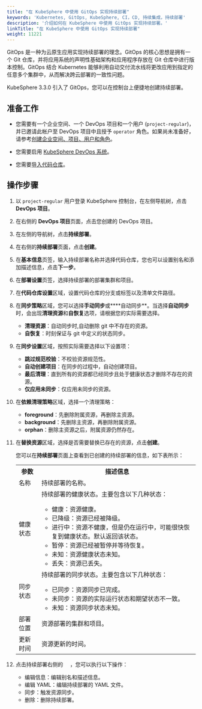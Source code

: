 ```yaml
---
title: "在 KubeSphere 中使用 GitOps 实现持续部署"
keywords: 'Kubernetes, GitOps, KubeSphere, CI，CD, 持续集成，持续部署'
description: '介绍如何在 KubeSphere 中使用 GitOps 实现持续部署。'
linkTitle: "在 KubeSphere 中使用 GitOps 实现持续部署"
weight: 11221
---
```

GitOps 是一种为云原生应用实现持续部署的理念。GitOps 的核心思想是拥有一个 Git 仓库，并将应用系统的声明性基础架构和应用程序存放在 Git 仓库中进行版本控制。GitOps 结合 Kubernetes 能够利用自动交付流水线将更改应用到指定的任意多个集群中，从而解决跨云部署的一致性问题。

KubeSphere 3.3.0 引入了 GitOps，您可以在控制台上便捷地创建持续部署。

## 准备工作

- 您需要有一个企业空间、一个 DevOps 项目和一个用户 (`project-regular`)，并已邀请此帐户至 DevOps 项目中且授予 `operator` 角色。如果尚未准备好，请参考[创建企业空间、项目、用户和角色](../../../../quick-start/create-workspace-and-project/)。

- 您需要启用 [KubeSphere DevOps 系统](../../../../pluggable-components/devops/)。


- 您需要[导入代码仓库](../../../../devops-user-guide/how-to-use/code-repositories/import-code-repositories/)。

## 操作步骤

1. 以 `project-regular` 用户登录 KubeSphere 控制台，在左侧导航树，点击 **DevOps 项目**。

2. 在右侧的 **DevOps 项目**页面，点击您创建的 DevOps 项目。

3. 在左侧的导航树，点击**持续部署**。

4. 在右侧的**持续部署**页面，点击**创建**。

5. 在**基本信息**页签，输入持续部署名称并选择代码仓库，您也可以设置别名和添加描述信息，点击**下一步**。

6. 在**部署设置**页签，选择持续部署的部署集群和项目。

7. 在**代码仓库设置**区域，设置代码仓库的分支或标签以及清单文件路径。

8. 在**同步策略**区域，您可以选择**手动同步**或****自动同步**。当选择**自动同步**时，会出现**清理资源**和**自恢复**选项，请根据您的实际需要选择。

    - **清理资源**：自动同步时,自动删除 git 中不存在的资源。
    - **自恢复**：时刻保证与 git 中定义的状态同步。

9.  在**同步设置**区域，按照实际需要选择以下设置项：
    - **跳过规范校验**：不校验资源规范性。
    - **自动创建项目**：在同步的过程中，自动创建项目。
    - **最后清理**：直到所有的资源都已经同步且处于健康状态才删除不存在的资源。
    - **仅应用未同步**：仅应用未同步的资源。

10. 在**依赖清理策略**区域，选择一个清理策略：
    - **foreground**：先删除附属资源，再删除主资源。
    - **background**：先删除主资源，再删除附属资源。
    - **orphan**：删除主资源之后，附属资源仍然存在。

11. 在**替换资源**区域，选择是否需要替换已存在的资源，点击**创建**。
    
    您可以在**持续部署**页面上查看到已创建的持续部署的信息，如下表所示：

    <table>
    <tbody>
      <tr>
      	<th>参数</th>
       	<th>描述信息</th>
      </tr>
      <tr>
        <td>名称</td>
        <td>持续部署的名称。</td>
      </tr>
      <tr>
        <td>健康状态</td>
        <td>持续部署的健康状态。主要包含以下几种状态：<br/>
           <ul>
           <li>健康：资源健康。</li>
           <li>已降级：资源已经被降级。</li>
           <li>进行中：资源不健康，但是仍在运行中，可能很快恢复到健康状态。默认返回该状态。</li>
           <li>暂停：资源已经被暂停并等待恢复。</li>
           <li>未知：资源健康状态未知。</li>
           <li>丢失：资源已丢失。</li></td>
      </tr>
      <tr>
        <td>同步状态</td>
        <td>持续部署的同步状态。主要包含以下几种状态：<br/>
           <ul>
           <li>已同步：资源同步已完成。</li>
           <li>未同步：资源的实际运行状态和期望状态不一致。</li>
           <li>未知：资源同步状态未知。</li></td>
      </tr>
      <tr>
         <td>部署位置</td>
        <td>资源部署的集群和项目。</td>
      </tr>
      <tr>
        <td>更新时间</td>
        <td>资源更新的时间。</td>
      </tr>
    </tbody>
    </table>

12. 点击持续部署右侧的 <img src="/images/docs/common-icons/three-dots.png" width="15" />，您可以执行以下操作：
    - 编辑信息：编辑别名和描述信息。
    - 编辑 YAML：编辑持续部署的 YAML 文件。
    - 同步：触发资源同步。
    - 删除：删除持续部署。